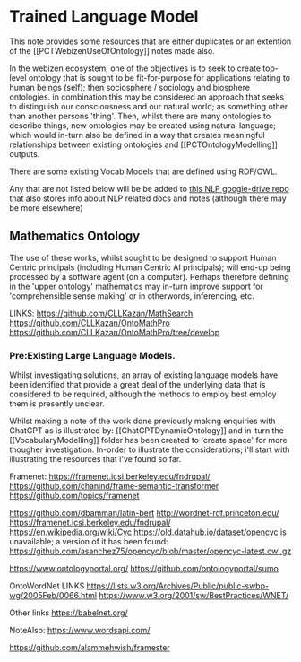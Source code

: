 # Trained Language Model

This note provides some resources that are either duplicates or an extention of the [[PCTWebizenUseOfOntology]] notes made also. 

In the webizen ecosystem; one of the objectives is to seek to create top-level ontology that is sought to be fit-for-purpose for applications relating to human beings (self); then sociosphere / sociology and biosphere ontologies.  in combination this may be considered an approach that seeks to distinguish our consciousness and our natural world; as something other than another persons 'thing'.  Then, whilst there are many ontologies to describe things, new ontologies may be created using natural language; which would in-turn also be defined in a way that creates meaningful relationships between existing ontologies and [[PCTOntologyModelling]] outputs.

There are some existing Vocab Models that are defined using RDF/OWL.

Any that are not listed below will be be added to [this NLP google-drive repo](https://drive.google.com/drive/folders/1GVo9jTHBNk597u-jmmT9TFPbaNaSEhi4) that also stores info about NLP related docs and notes (although there may be more elsewhere)

## Mathematics Ontology

The use of these works, whilst sought to be designed to support Human Centric principals (including Human Centric AI principals); will end-up being processed by a software agent (on a computer).  Perhaps therefore defining in the 'upper ontology' mathematics may in-turn improve support for 'comprehensible sense making' or in otherwords, inferencing, etc.

LINKS:
https://github.com/CLLKazan/MathSearch
https://github.com/CLLKazan/OntoMathPro
https://github.com/CLLKazan/OntoMathPro/tree/develop

### Pre:Existing Large Language Models.

Whilst investigating solutions, an array of existing language models have been identified that provide a great deal of the underlying data that is considered to be required, although the methods to employ best employ them is presently unclear. 

Whilst making a note of the work done previously making enquiries with ChatGPT as is illustrated by: [[ChatGPTDynamicOntology]] and in-turn the [[VocabularyModelling]] folder has been created to 'create space' for more thougher investigation. In-order to illustrate the considerations; i'll start with illustrating the resources that i've found so far. 

Framenet: https://framenet.icsi.berkeley.edu/fndrupal/
https://github.com/chanind/frame-semantic-transformer
https://github.com/topics/framenet

https://github.com/dbamman/latin-bert
http://wordnet-rdf.princeton.edu/
https://framenet.icsi.berkeley.edu/fndrupal/
https://en.wikipedia.org/wiki/Cyc
https://old.datahub.io/dataset/opencyc is unavailable;  a version of it has been found: https://github.com/asanchez75/opencyc/blob/master/opencyc-latest.owl.gz 

https://www.ontologyportal.org/
https://github.com/ontologyportal/sumo

OntoWordNet LINKS
https://lists.w3.org/Archives/Public/public-swbp-wg/2005Feb/0066.html
https://www.w3.org/2001/sw/BestPractices/WNET/

Other links
https://babelnet.org/

NoteAlso: https://www.wordsapi.com/

https://github.com/alammehwish/framester